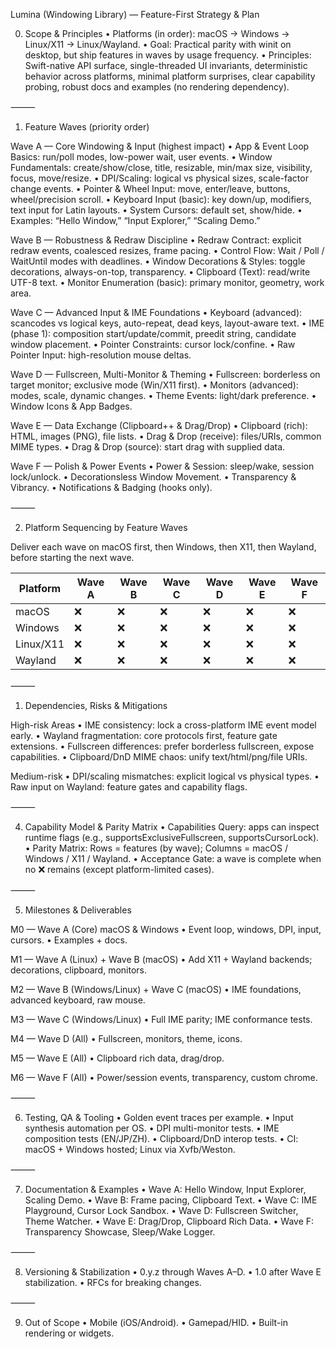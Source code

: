 Lumina (Windowing Library) — Feature-First Strategy & Plan

0) Scope & Principles
	•	Platforms (in order): macOS → Windows → Linux/X11 → Linux/Wayland.
	•	Goal: Practical parity with winit on desktop, but ship features in waves by usage frequency.
	•	Principles: Swift-native API surface, single-threaded UI invariants, deterministic behavior across platforms, minimal platform surprises, clear capability probing, robust docs and examples (no rendering dependency).

⸻

1) Feature Waves (priority order)

Wave A — Core Windowing & Input (highest impact)
	•	App & Event Loop Basics: run/poll modes, low-power wait, user events.
	•	Window Fundamentals: create/show/close, title, resizable, min/max size, visibility, focus, move/resize.
	•	DPI/Scaling: logical vs physical sizes, scale-factor change events.
	•	Pointer & Wheel Input: move, enter/leave, buttons, wheel/precision scroll.
	•	Keyboard Input (basic): key down/up, modifiers, text input for Latin layouts.
	•	System Cursors: default set, show/hide.
	•	Examples: “Hello Window,” “Input Explorer,” “Scaling Demo.”

Wave B — Robustness & Redraw Discipline
	•	Redraw Contract: explicit redraw events, coalesced resizes, frame pacing.
	•	Control Flow: Wait / Poll / WaitUntil modes with deadlines.
	•	Window Decorations & Styles: toggle decorations, always-on-top, transparency.
	•	Clipboard (Text): read/write UTF-8 text.
	•	Monitor Enumeration (basic): primary monitor, geometry, work area.

Wave C — Advanced Input & IME Foundations
	•	Keyboard (advanced): scancodes vs logical keys, auto-repeat, dead keys, layout-aware text.
	•	IME (phase 1): composition start/update/commit, preedit string, candidate window placement.
	•	Pointer Constraints: cursor lock/confine.
	•	Raw Pointer Input: high-resolution mouse deltas.

Wave D — Fullscreen, Multi-Monitor & Theming
	•	Fullscreen: borderless on target monitor; exclusive mode (Win/X11 first).
	•	Monitors (advanced): modes, scale, dynamic changes.
	•	Theme Events: light/dark preference.
	•	Window Icons & App Badges.

Wave E — Data Exchange (Clipboard++ & Drag/Drop)
	•	Clipboard (rich): HTML, images (PNG), file lists.
	•	Drag & Drop (receive): files/URIs, common MIME types.
	•	Drag & Drop (source): start drag with supplied data.

Wave F — Polish & Power Events
	•	Power & Session: sleep/wake, session lock/unlock.
	•	Decorationsless Window Movement.
	•	Transparency & Vibrancy.
	•	Notifications & Badging (hooks only).

⸻

2) Platform Sequencing by Feature Waves

Deliver each wave on macOS first, then Windows, then X11, then Wayland, before starting the next wave.

| Platform  | Wave A | Wave B | Wave C | Wave D | Wave E | Wave F |
|-----------|--------|--------|--------|--------|--------|--------|
| macOS     | ❌     | ❌     | ❌     | ❌     | ❌     | ❌     |
| Windows   | ❌     | ❌     | ❌     | ❌     | ❌     | ❌     |
| Linux/X11 | ❌     | ❌     | ❌     | ❌     | ❌     | ❌     |
| Wayland   | ❌     | ❌     | ❌     | ❌     | ❌     | ❌     |

⸻

1) Dependencies, Risks & Mitigations

High-risk Areas
	•	IME consistency: lock a cross-platform IME event model early.
	•	Wayland fragmentation: core protocols first, feature gate extensions.
	•	Fullscreen differences: prefer borderless fullscreen, expose capabilities.
	•	Clipboard/DnD MIME chaos: unify text/html/png/file URIs.

Medium-risk
	•	DPI/scaling mismatches: explicit logical vs physical types.
	•	Raw input on Wayland: feature gates and capability flags.

⸻

4) Capability Model & Parity Matrix
	•	Capabilities Query: apps can inspect runtime flags (e.g., supportsExclusiveFullscreen, supportsCursorLock).
	•	Parity Matrix: Rows = features (by wave); Columns = macOS / Windows / X11 / Wayland.
	•	Acceptance Gate: a wave is complete when no ❌ remains (except platform-limited cases).

⸻

5) Milestones & Deliverables

M0 — Wave A (Core) macOS & Windows
	•	Event loop, windows, DPI, input, cursors.
	•	Examples + docs.

M1 — Wave A (Linux) + Wave B (macOS)
	•	Add X11 + Wayland backends; decorations, clipboard, monitors.

M2 — Wave B (Windows/Linux) + Wave C (macOS)
	•	IME foundations, advanced keyboard, raw mouse.

M3 — Wave C (Windows/Linux)
	•	Full IME parity; IME conformance tests.

M4 — Wave D (All)
	•	Fullscreen, monitors, theme, icons.

M5 — Wave E (All)
	•	Clipboard rich data, drag/drop.

M6 — Wave F (All)
	•	Power/session events, transparency, custom chrome.

⸻

6) Testing, QA & Tooling
	•	Golden event traces per example.
	•	Input synthesis automation per OS.
	•	DPI multi-monitor tests.
	•	IME composition tests (EN/JP/ZH).
	•	Clipboard/DnD interop tests.
	•	CI: macOS + Windows hosted; Linux via Xvfb/Weston.

⸻

7) Documentation & Examples
	•	Wave A: Hello Window, Input Explorer, Scaling Demo.
	•	Wave B: Frame pacing, Clipboard Text.
	•	Wave C: IME Playground, Cursor Lock Sandbox.
	•	Wave D: Fullscreen Switcher, Theme Watcher.
	•	Wave E: Drag/Drop, Clipboard Rich Data.
	•	Wave F: Transparency Showcase, Sleep/Wake Logger.

⸻

8) Versioning & Stabilization
	•	0.y.z through Waves A–D.
	•	1.0 after Wave E stabilization.
	•	RFCs for breaking changes.

⸻

9) Out of Scope
	•	Mobile (iOS/Android).
	•	Gamepad/HID.
	•	Built-in rendering or widgets.
